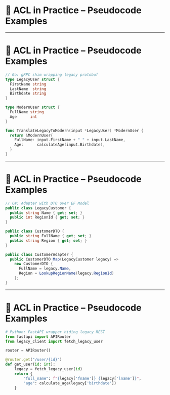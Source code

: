 # 🧪 ACL in Practice – Pseudocode Examples

<!-- 
These slides showcase anti-corruption layers in real-world language contexts.
They’re intentionally high-level, highlighting structure over syntax. Focus on the pattern:
external model → internal translation → business logic isolation.
-->

---

# 🧪 ACL in Practice – Pseudocode Examples

```go
// Go: gRPC shim wrapping legacy protobuf
type LegacyUser struct {
  FirstName string
  LastName  string
  Birthdate string
}

type ModernUser struct {
  FullName string
  Age      int
}

func TranslateLegacyToModern(input *LegacyUser) *ModernUser {
  return &ModernUser{
    FullName: input.FirstName + " " + input.LastName,
    Age:      calculateAge(input.Birthdate),
  }
}
````

<!-- 
This Go example shows a gRPC-facing struct translating legacy shape into modern form.
The shim protects internal services from upstream schema changes or naming mismatches.
-->

---

# 🧪 ACL in Practice – Pseudocode Examples

```csharp
// C#: Adapter with DTO over EF Model
public class LegacyCustomer {
  public string Name { get; set; }
  public int RegionId { get; set; }
}

public class CustomerDTO {
  public string FullName { get; set; }
  public string Region { get; set; }
}

public class CustomerAdapter {
  public CustomerDTO Map(LegacyCustomer legacy) =>
    new CustomerDTO {
      FullName = legacy.Name,
      Region = LookupRegionName(legacy.RegionId)
    };
}
```

<!-- 
This C# adapter cleanly separates EF-bound data models from external consumers.
It allows controlled evolution of contracts without touching the data layer.
-->

---

# 🧪 ACL in Practice – Pseudocode Examples

```python
# Python: FastAPI wrapper hiding legacy REST
from fastapi import APIRouter
from legacy_client import fetch_legacy_user

router = APIRouter()

@router.get("/user/{id}")
def get_user(id: int):
    legacy = fetch_legacy_user(id)
    return {
        "full_name": f"{legacy['fname']} {legacy['lname']}",
        "age": calculate_age(legacy['birthdate'])
    }
```

<!-- 
This FastAPI endpoint translates a legacy REST response into a clean, modern JSON shape.
It acts as a façade and translator, shielding consumers from legacy quirks or naming.
-->
